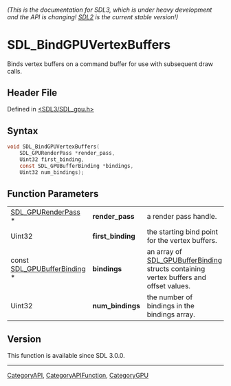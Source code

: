 ###### (This is the documentation for SDL3, which is under heavy development and the API is changing! [SDL2](https://wiki.libsdl.org/SDL2/) is the current stable version!)
# SDL_BindGPUVertexBuffers

Binds vertex buffers on a command buffer for use with subsequent draw calls.

## Header File

Defined in [<SDL3/SDL_gpu.h>](https://github.com/libsdl-org/SDL/blob/main/include/SDL3/SDL_gpu.h)

## Syntax

```c
void SDL_BindGPUVertexBuffers(
    SDL_GPURenderPass *render_pass,
    Uint32 first_binding,
    const SDL_GPUBufferBinding *bindings,
    Uint32 num_bindings);
```

## Function Parameters

|                                                      |                   |                                                                                                               |
| ---------------------------------------------------- | ----------------- | ------------------------------------------------------------------------------------------------------------- |
| [SDL_GPURenderPass](SDL_GPURenderPass) *             | **render_pass**   | a render pass handle.                                                                                         |
| Uint32                                               | **first_binding** | the starting bind point for the vertex buffers.                                                               |
| const [SDL_GPUBufferBinding](SDL_GPUBufferBinding) * | **bindings**      | an array of [SDL_GPUBufferBinding](SDL_GPUBufferBinding) structs containing vertex buffers and offset values. |
| Uint32                                               | **num_bindings**  | the number of bindings in the bindings array.                                                                 |

## Version

This function is available since SDL 3.0.0.

----
[CategoryAPI](CategoryAPI), [CategoryAPIFunction](CategoryAPIFunction), [CategoryGPU](CategoryGPU)

